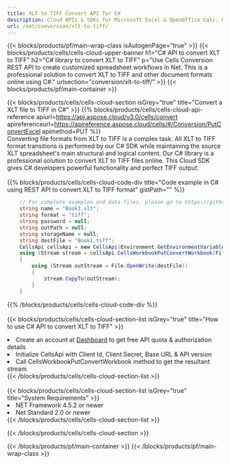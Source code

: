 ```yaml
---
title: XLT to TIFF Convert API for C# 
description: Cloud APIs & SDKs for Microsoft Excel & OpenOffice Calc. Convert spreadsheet to other format file. 
url: /net/conversion/xlt-to-tiff/
---
```



{{< blocks/products/pf/main-wrap-class isAutogenPage="true" >}}
{{< blocks/products/cells/cells-cloud-upper-banner h1="C# API to convert XLT to TIFF" h2="C# library to convert XLT to TIFF" p="Use Cells Conversion REST API to create customized spreadsheet workflows in Net. This is a professional solution to convert XLT to TIFF and other document formats online using C#." urlsection="conversion/xlt-to-tiff/" >}}
{{< blocks/products/pf/main-container >}}

{{< blocks/products/cells/cells-cloud-section isGrey="true"  title="Convert a XLT file to TIFF in C#" >}}
{{% blocks/products/cells/cells-cloud-api-reference  apiurl=https://api.aspose.cloud/v3.0/cells/convert  apireferenceurl=https://apireference.aspose.cloud/cells/#/Conversion/PutConvertExcel  apimethod=PUT %}}
<br/>
Converting file formats from XLT to TIFF is a complex task. All XLT to TIFF format transitions is performed by our C# SDK while maintaining the source XLT spreadsheet's main structural and logical content. Our C# library is a professional solution to convert XLT to TIFF files online. This Cloud SDK gives C# developers powerful functionality and perfect TIFF output.
<br/>
<br/>
{{% blocks/products/cells/cells-cloud-code-div title="Code example in C# using REST API to convert XLT to TIFF format" gistPath="" %}}
 
```cs
    // For complete examples and data files, please go to https://github.com/aspose-cells-cloud/aspose-cells-cloud-dotnet/
    string name = "Book1.xlt";
    string format = "tiff";
    string password = null;
    string outPath = null;
    string storageName = null;
    string destFile = "Book1.tiff";
    CellsApi cellsApi = new CellsApi(Environment.GetEnvironmentVariable("ProductClientId"), Environment.GetEnvironmentVariable("ProductClientSecret"));
    using (Stream stream = cellsApi.CellsWorkbookPutConvertWorkbook(File.OpenRead(name), format, password, outPath, storageName))
    {
        using (Stream outStream = File.OpenWrite(destFile))
        {
            stream.CopyTo(outStream);
        }
    }
```
 
{{% /blocks/products/cells/cells-cloud-code-div  %}}
<br/>
<br/>
{{< blocks/products/cells/cells-cloud-section-list isGrey="true"  title="How to use C# API to convert  XLT to TIFF" >}}
<li>Create an account at <a href="https://dashboard.aspose.cloud/">Dashboard</a> to get free API quota & authorization details</li>
<li>Initialize CellsApi with Client Id, Client Secret, Base URL & API version</li>
<li>Call CellsWorkbookPutConvertWorkbook method to get the resultant stream</li>
{{< /blocks/products/cells/cells-cloud-section-list >}}
<br/>
<br/>
{{< blocks/products/cells/cells-cloud-section-list isGrey="true"  title="System Requirements" >}}
<li>NET Framework 4.5.2 or newer</li>
<li>Net Standard 2.0 or newer</li>
{{< /blocks/products/cells/cells-cloud-section-list >}}

{{< /blocks/products/cells/cells-cloud-section >}}

{{< /blocks/products/pf/main-container >}}
{{< /blocks/products/pf/main-wrap-class >}}
